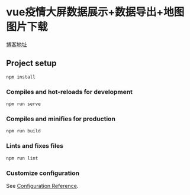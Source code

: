 # vue疫情大屏数据展示+数据导出+地图图片下载

[博客地址](https://blog.csdn.net/qq_42027681/article/details/112854183)
## Project setup
```
npm install
```

### Compiles and hot-reloads for development
```
npm run serve
```

### Compiles and minifies for production
```
npm run build
```

### Lints and fixes files
```
npm run lint
```

### Customize configuration
See [Configuration Reference](https://cli.vuejs.org/config/).
